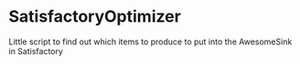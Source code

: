 # SatisfactoryOptimizer
Little script to find out which items to produce to put into the AwesomeSink in Satisfactory
